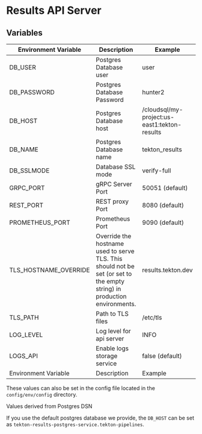 # Results API Server

## Variables

| Environment Variable  | Description                                                                                                              | Example                                      |
|-----------------------|--------------------------------------------------------------------------------------------------------------------------|----------------------------------------------|
| DB_USER               | Postgres Database user                                                                                                   | user                                         |
| DB_PASSWORD           | Postgres Database Password                                                                                               | hunter2                                      |
| DB_HOST               | Postgres Database host                                                                                                   | /cloudsql/my-project:us-east1:tekton-results |
| DB_NAME               | Postgres Database name                                                                                                   | tekton_results                               |
| DB_SSLMODE            | Database SSL mode                                                                                                        | verify-full                                  |
| GRPC_PORT             | gRPC Server Port                                                                                                         | 50051 (default)                              |
| REST_PORT             | REST proxy Port                                                                                                          | 8080  (default)                              |
| PROMETHEUS_PORT       | Prometheus Port                                                                                                          | 9090  (default)                              |
| TLS_HOSTNAME_OVERRIDE | Override the hostname used to serve TLS. This should not be set (or set to the empty string) in production environments. | results.tekton.dev                           |
| TLS_PATH              | Path to TLS files                                                                                                        | /etc/tls                                     |
| LOG_LEVEL            | Log level for api server   | INFO                                         |
| LOGS_API              | Enable logs storage service                                                                                              | false (default)                              |
| Environment Variable | Description                | Example                                      |

These values can also be set in the config file located in the `config/env/config` directory.

Values derived from Postgres DSN

If you use the default postgres database we provide, the `DB_HOST` can be set as `tekton-results-postgres-service.tekton-pipelines`.
